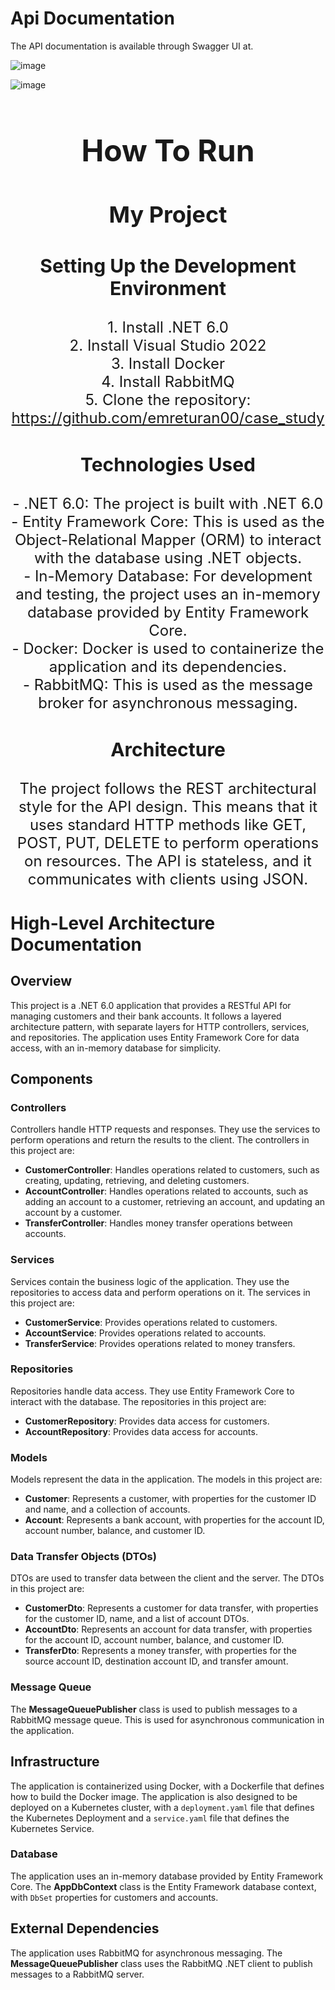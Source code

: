 <h1 font-size: 48px;">Api Documentation</h1>

The API documentation is available through Swagger UI at.

![image](https://github.com/emreturan00/case_study/assets/93795815/ebd28f51-5533-456b-88df-a683a3f5472d)

![image](https://github.com/emreturan00/case_study/assets/93795815/5fd2ad55-4d60-48f5-b1bf-3765449b0f65)





<h1 style="text-align: center; font-size: 48px;">How To Run</h1>

<h2 style="text-align: center; font-size: 36px;">My Project</h2>

<h3 style="text-align: center; font-size: 30px;">Setting Up the Development Environment</h3>

<p style="text-align: center; font-size: 24px;">
1. Install .NET 6.0<br>
2. Install Visual Studio 2022<br>
3. Install Docker<br>
4. Install RabbitMQ<br>
5. Clone the repository: <a href="https://github.com/emreturan00/case_study">https://github.com/emreturan00/case_study</a>
</p>

<h3 style="text-align: center; font-size: 30px;">Technologies Used</h3>

<p style="text-align: center; font-size: 24px;">
- .NET 6.0: The project is built with .NET 6.0<br>
- Entity Framework Core: This is used as the Object-Relational Mapper (ORM) to interact with the database using .NET objects.<br>
- In-Memory Database: For development and testing, the project uses an in-memory database provided by Entity Framework Core.<br>
- Docker: Docker is used to containerize the application and its dependencies.<br>
- RabbitMQ: This is used as the message broker for asynchronous messaging.
</p>

<h3 style="text-align: center; font-size: 30px;">Architecture</h3>

<p style="text-align: center; font-size: 24px;">
The project follows the REST architectural style for the API design. This means that it uses standard HTTP methods like GET, POST, PUT, DELETE to perform operations on resources. The API is stateless, and it communicates with clients using JSON.
</p>

# High-Level Architecture Documentation

## Overview

This project is a .NET 6.0 application that provides a RESTful API for managing customers and their bank accounts. It follows a layered architecture pattern, with separate layers for HTTP controllers, services, and repositories. The application uses Entity Framework Core for data access, with an in-memory database for simplicity.

## Components

### Controllers

Controllers handle HTTP requests and responses. They use the services to perform operations and return the results to the client. The controllers in this project are:

- **CustomerController**: Handles operations related to customers, such as creating, updating, retrieving, and deleting customers.
- **AccountController**: Handles operations related to accounts, such as adding an account to a customer, retrieving an account, and updating an account by a customer.
- **TransferController**: Handles money transfer operations between accounts.

### Services

Services contain the business logic of the application. They use the repositories to access data and perform operations on it. The services in this project are:

- **CustomerService**: Provides operations related to customers.
- **AccountService**: Provides operations related to accounts.
- **TransferService**: Provides operations related to money transfers.

### Repositories

Repositories handle data access. They use Entity Framework Core to interact with the database. The repositories in this project are:

- **CustomerRepository**: Provides data access for customers.
- **AccountRepository**: Provides data access for accounts.

### Models

Models represent the data in the application. The models in this project are:

- **Customer**: Represents a customer, with properties for the customer ID and name, and a collection of accounts.
- **Account**: Represents a bank account, with properties for the account ID, account number, balance, and customer ID.

### Data Transfer Objects (DTOs)

DTOs are used to transfer data between the client and the server. The DTOs in this project are:

- **CustomerDto**: Represents a customer for data transfer, with properties for the customer ID, name, and a list of account DTOs.
- **AccountDto**: Represents an account for data transfer, with properties for the account ID, account number, balance, and customer ID.
- **TransferDto**: Represents a money transfer, with properties for the source account ID, destination account ID, and transfer amount.

### Message Queue

The **MessageQueuePublisher** class is used to publish messages to a RabbitMQ message queue. This is used for asynchronous communication in the application.

## Infrastructure

The application is containerized using Docker, with a Dockerfile that defines how to build the Docker image. The application is also designed to be deployed on a Kubernetes cluster, with a `deployment.yaml` file that defines the Kubernetes Deployment and a `service.yaml` file that defines the Kubernetes Service.

### Database

The application uses an in-memory database provided by Entity Framework Core. The **AppDbContext** class is the Entity Framework database context, with `DbSet` properties for customers and accounts.

## External Dependencies

The application uses RabbitMQ for asynchronous messaging. The **MessageQueuePublisher** class uses the RabbitMQ .NET client to publish messages to a RabbitMQ server.

